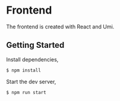 # Frontend

The frontend is created with React and Umi.

## Getting Started

Install dependencies,

```bash
$ npm install
```

Start the dev server,

```bash
$ npm run start
```
